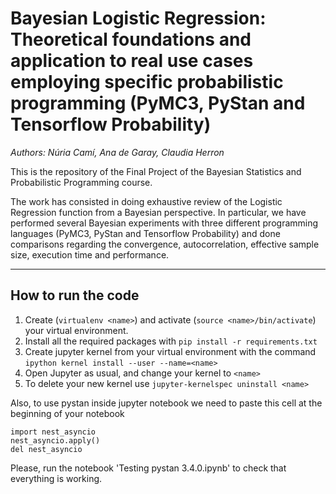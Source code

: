 # Bayesian Logistic Regression: Theoretical foundations and application to real use cases employing specific probabilistic programming (PyMC3, PyStan and Tensorflow Probability)

_Authors: Núria Camí, Ana de Garay, Claudia Herron_

This is the repository of the Final Project of the Bayesian Statistics and Probabilistic Programming course. 

The work has consisted in doing exhaustive review of the Logistic Regression function from a Bayesian
perspective. In particular, we have performed several Bayesian experiments with three different programming languages (PyMC3, PyStan and Tensorflow Probability) and done comparisons regarding the convergence, autocorrelation, effective sample size, execution time and performance.

-----------

## How to run the code
  1. Create (```virtualenv <name>```) and activate (```source <name>/bin/activate```) your virtual environment. 
  2. Install all the required packages with ```pip install -r requirements.txt```
  3. Create jupyter kernel from your virtual environment with the command ```ipython kernel install --user --name=<name>```
  4. Open Jupyter as usual, and change your kernel to ```<name>```
  5. To delete your new kernel use ```jupyter-kernelspec uninstall <name>```
  
  Also, to use pystan inside jupyter notebook we need to paste this cell at the beginning of your notebook 
  ```
  import nest_asyncio
  nest_asyncio.apply()
  del nest_asyncio
  ```
  Please, run the notebook 'Testing pystan 3.4.0.ipynb' to check that everything is working.
